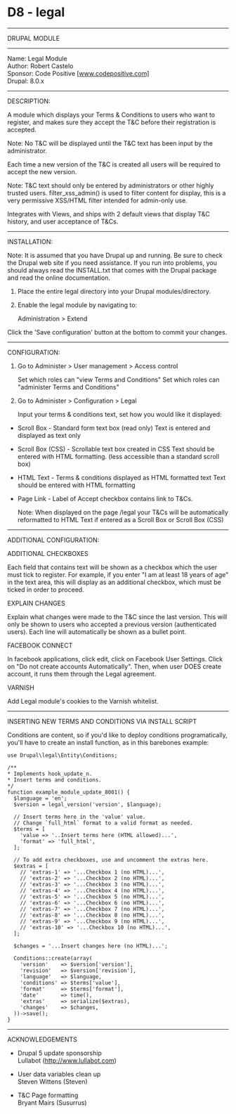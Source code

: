 # D8 - legal


********************************************************************
DRUPAL MODULE
********************************************************************
  Name: Legal Module   
  Author: Robert Castelo  
  Sponsor: Code Positive [www.codepositive.com]  
  Drupal: 8.0.x
********************************************************************
DESCRIPTION:

A module which displays your Terms & Conditions to users who want to
register, and makes sure they accept the T&C before their registration
is accepted.

Note: No T&C will be displayed until the T&C text has been input by
      the administrator.

Each time a new version of the T&C is created all users will be required to 
accept the new version.

Note: T&C text should only be entered by administrators or other highly trusted users.
          filter_xss_admin() is used to filter content for display, this is a very permissive 
          XSS/HTML filter intended for admin-only use.

Integrates with Views, and ships with 2 default views that display T&C history, and user 
acceptance of T&Cs.

********************************************************************
INSTALLATION:

  Note: It is assumed that you have Drupal up and running.  Be sure to
  check the Drupal web site if you need assistance.  If you run into
  problems, you should always read the INSTALL.txt that comes with the
  Drupal package and read the online documentation.

  1. Place the entire legal directory into your Drupal
        modules/directory.

  2. Enable the legal module by navigating to:

     Administration > Extend

  Click the 'Save configuration' button at the bottom to commit your
    changes.
    


********************************************************************
CONFIGURATION:

  1. Go to Administer > User management > Access control
      
      Set which roles can "view Terms and Conditions"
      Set which roles can "administer Terms and Conditions"
  
  2. Go to Administer > Configuration > Legal

     Input your terms & conditions text, set how you would like it
     displayed:

  - Scroll Box - Standard form text box (read only) Text is entered
    and displayed as text only

  - Scroll Box (CSS) - Scrollable text box created in CSS Text should
      be entered with HTML formatting. 
      (less accessible than a standard scroll box)

  - HTML Text - Terms & conditions displayed as HTML formatted text
       Text should be entered with HTML formatting
       
  - Page Link - Label of Accept checkbox contains link to T&Cs.

    Note: When displayed on the page /legal your T&Cs will be automatically 
            reformatted to HTML Text if entered as a Scroll Box or Scroll Box (CSS)
                
********************************************************************
ADDITIONAL CONFIGURATION:

ADDITIONAL CHECKBOXES

Each field that contains text will be shown as a checkbox which the user must tick to register.
For example, if you enter "I am at least 18 years of age" in the text area, this will display as an additional checkbox,
which must be ticked in order to proceed.

EXPLAIN CHANGES

Explain what changes were made to the T&C since the last version.
This will only be shown to users who accepted a previous version (authenticated users).
Each line will automatically be shown as a bullet point.

FACEBOOK CONNECT

In facebook applications, click edit, click on Facebook User Settings.
Click on "Do not create accounts Automatically". Then, when user DOES
create account, it runs them through the Legal agreement.

VARNISH

Add Legal module's cookies to the Varnish whitelist.

********************************************************************
 
INSERTING NEW TERMS AND CONDITIONS VIA INSTALL SCRIPT

Conditions are content, so if you'd like to deploy conditions programatically,
you'll have to create an install function, as in this barebones example:


    use Drupal\legal\Entity\Conditions;

    /**
    * Implements hook_update_n.
    * Insert terms and conditions.
    */
    function example_module_update_8001() {
      $language = 'en';
      $version = legal_version('version', $language);

      // Insert terms here in the 'value' value.
      // Change `full_html` format to a valid format as needed.
      $terms = [
        'value => '..Insert terms here (HTML allowed)...',
        'format' => 'full_html',
      ];

      // To add extra checkboxes, use and uncomment the extras here.
      $extras = [
        // 'extras-1' => '...Checkbox 1 (no HTML)...',
        // 'extras-2' => '...Checkbox 2 (no HTML)...',
        // 'extras-3' => '...Checkbox 3 (no HTML)...',
        // 'extras-4' => '...Checkbox 4 (no HTML)...',
        // 'extras-5' => '...Checkbox 5 (no HTML)...',
        // 'extras-6' => '...Checkbox 6 (no HTML)...',
        // 'extras-7' => '...Checkbox 7 (no HTML)...',
        // 'extras-8' => '...Checkbox 8 (no HTML)...',
        // 'extras-9' => '...Checkbox 9 (no HTML)...',
        // 'extras-10' => '...Checkbox 10 (no HTML)...',
      ];

      $changes = '...Insert changes here (no HTML)...';

      Conditions::create(array(
        'version'    => $version['version'],
        'revision'   => $version['revision'],
        'language'   => $language,
        'conditions' => $terms['value'],
        'format'     => $terms['format'],
        'date'       => time(),
        'extras'     => serialize($extras),
        'changes'    => $changes,
      ))->save();
    }   
       
********************************************************************
ACKNOWLEDGEMENTS

  * Drupal 5 update sponsorship  
  Lullabot (http://www.lullabot.com)
  
  * User data variables clean up  
  Steven Wittens (Steven)
  
  * T&C Page formatting  
  Bryant Mairs (Susurrus)

